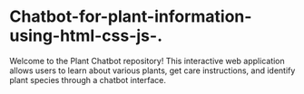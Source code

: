# Chatbot-for-plant-information-using-html-css-js-.
Welcome to the Plant Chatbot repository! This interactive web application allows users to learn about various plants, get care instructions, and identify plant species through a chatbot interface.
